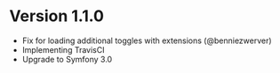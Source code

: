 Version 1.1.0
=====================

- Fix for loading additional toggles with extensions (@benniezwerver)
- Implementing TravisCI 
- Upgrade to Symfony 3.0